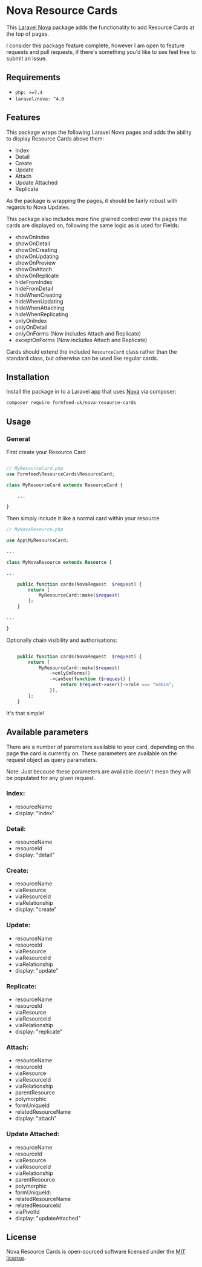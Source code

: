 # Nova Resource Cards

This [Laravel Nova](https://nova.laravel.com/) package adds the functionality to add Resource Cards at the top of pages.

I consider this package feature complete, however I am open to feature requests and pull requests, if there's something you'd like to see feel free to submit an issue. 

## Requirements

- `php: >=7.4`
- `laravel/nova: ^4.0`

## Features

This package wraps the following Laravel Nova pages and adds the ability to display Resource Cards above them:

- Index
- Detail
- Create
- Update
- Attach
- Update Attached
- Replicate

As the package is wrapping the pages, it should be fairly robust with regards to Nova Updates.

This package also includes more fine grained control over the pages the cards are displayed on, following the same logic as is used for Fields:

- showOnIndex
- showOnDetail
- showOnCreating
- showOnUpdating
- showOnPreview
- showOnAttach
- showOnReplicate
- hideFromIndex
- hideFromDetail
- hideWhenCreating
- hideWhenUpdating
- hideWhenAttaching
- hideWhenReplicating
- onlyOnIndex
- onlyOnDetail
- onlyOnForms (Now includes Attach and Replicate)
- exceptOnForms (Now includes Attach and Replicate)

Cards should extend the included `ResourceCard` class rather than the standard class, but otherwise can be used like regular cards.

## Installation

Install the package in to a Laravel app that uses [Nova](https://nova.laravel.com) via composer:

```bash
composer require formfeed-uk/nova-resource-cards
```

## Usage

### General

First create your Resource Card

```php

// MyResourceCard.php
use Formfeed\ResourceCards\ResourceCard;

class MyResourceCard extends ResourceCard {

    ...

}

```

Then simply include it like a normal card within your resource

```php
// MyNovaResource.php

use App\MyResourceCard;

...

class MyNovaResource extends Resource {

...

    public function cards(NovaRequest  $request) {
        return [
            MyResourceCard::make($request)
        ];
    }

...

}
```

Optionally chain visibility and authorisations: 

```php

    public function cards(NovaRequest  $request) {
        return [
            MyResourceCard::make($request)
                ->onlyOnForms()
                ->canSee(function ($request) {
                    return $request->user()->role === "admin";
                }),
        ];
    }
```

It's that simple!

## Available parameters

There are a number of parameters available to your card, depending on the page the card is currently on. These parameters are available on the request object as query parameters.

Note: Just because these parameters are available doesn't mean they will be populated for any given request. 

### Index:
- resourceName
- display: "index"

### Detail:
- resourceName
- resourceId
- display: "detail"

### Create:
- resourceName
- viaResource
- viaResourceId
- viaRelationship
- display: "create"

### Update:
- resourceName
- resourceId
- viaResource
- viaResourceId
- viaRelationship
- display: "update"

### Replicate:
- resourceName
- resourceId
- viaResource
- viaResourceId
- viaRelationship
- display: "replicate"

### Attach:
- resourceName
- resourceId
- viaResource
- viaResourceId
- viaRelationship
- parentResource
- polymorphic
- formUniqueId
- relatedResourceName
- display: "attach"

### Update Attached:
- resourceName
- resourceId
- viaResource
- viaResourceId
- viaRelationship
- parentResource
- polymorphic
- formUniqueId:
- relatedResourceName
- relatedResourceId
- viaPivotId
- display: "updateAttached"

## License

Nova Resource Cards is open-sourced software licensed under the [MIT license](LICENSE.md).
